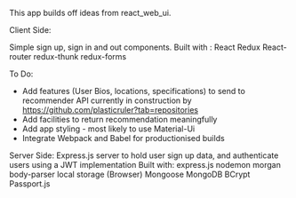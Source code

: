 This app builds off ideas from react_web_ui.

Client Side: 

Simple sign up, sign in and out components. 
Built with : 
React
Redux
React-router
redux-thunk
redux-forms

To Do: 
- Add features (User Bios, locations, specifications) to send to recommender API currently in construction by https://github.com/plasticruler?tab=repositories
- Add facilities to return recommendation meaningfully
- Add app styling - most likely to use Material-Ui
- Integrate Webpack and Babel for productionised builds

Server Side: 
Express.js server to hold user sign up data, and authenticate users using a JWT implementation
Built with: 
express.js
nodemon
morgan
body-parser
local storage (Browser)
Mongoose
MongoDB
BCrypt
Passport.js
